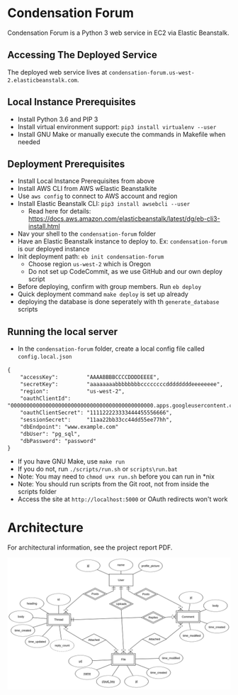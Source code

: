 
# Condensation Forum

Condensation Forum is a Python 3 web service in EC2 via Elastic Beanstalk.  

## Accessing The Deployed Service

The deployed web service lives at `condensation-forum.us-west-2.elasticbeanstalk.com`.

## Local Instance Prerequisites

 - Install Python 3.6 and PIP 3
 - Install virtual environment support: `pip3 install virtualenv --user`
 - Install GNU Make or manually execute the commands in Makefile when needed

## Deployment Prerequisites

 - Install Local Instance Prerequisites from above
 - Install AWS CLI from AWS wElastic Beanstalkite
 - Use `aws config` to connect to AWS account and region
 - Install Elastic Beanstalk CLI: `pip3 install awsebcli --user`
    - Read here for details: https://docs.aws.amazon.com/elasticbeanstalk/latest/dg/eb-cli3-install.html
 - Nav your shell to the `condensation-forum` folder
 - Have an Elastic Beanstalk instance to deploy to. Ex: `condensation-forum` is our deployed instance
 - Init deployment path: `eb init condensation-forum`
    - Choose region `us-west-2` which is Oregon
	- Do not set up CodeCommit, as we use GitHub and our own deploy script
 - Before deploying, confirm with group members. Run `eb deploy`
 - Quick deployment command `make deploy` is set up already
 - deploying the database is done seperately with th `generate_database` scripts

## Running the local server

 - In the `condensation-forum` folder, create a local config file called `config.local.json`<br/>
```
{
    "accessKey":         "AAAABBBBCCCCDDDDEEEE",
    "secretKey":         "aaaaaaaabbbbbbbbccccccccddddddddeeeeeeee",
    "region":            "us-west-2",
    "oauthClientId":     "000000000000000000000000000000000000000000000.apps.googleusercontent.com",
    "oauthClientSecret": "111122223333444455556666",
    "sessionSecret":     "11aa22bb33cc44dd55ee77hh",
    "dbEndpoint": "www.example.com"
    "dbUser": "pg_sql",
    "dbPassword": "password"
}
```
 - If you have GNU Make, use `make run`
 - If you do not, run `./scripts/run.sh` or `scripts\run.bat`
 - Note: You may need to `chmod u+x run.sh` before you can run in \*nix
 - Note: You should run scripts from the Git root, not from inside the scripts folder
 - Access the site at `http://localhost:5000` or OAuth redirects won't work

# Architecture

For architectural information, see the project report PDF. 

![alt text](images/data_layer_hi_rez.png)
